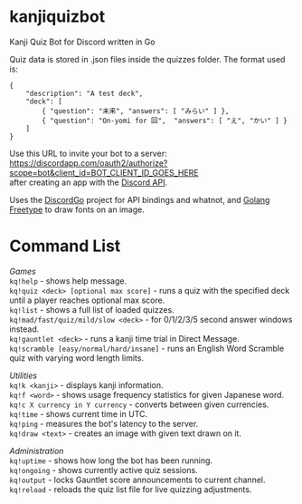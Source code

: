# kanjiquizbot
Kanji Quiz Bot for Discord written in Go

Quiz data is stored in .json files inside the quizzes folder. The format used is:
```
{
	"description": "A test deck",
	"deck": [
		{ "question": "未来",	"answers": [ "みらい" ] },
		{ "question": "On-yomi for 回",	"answers": [ "え", "かい" ] }
	]
}
```

Use this URL to invite your bot to a server:  
https://discordapp.com/oauth2/authorize?scope=bot&client_id=BOT_CLIENT_ID_GOES_HERE  
after creating an app with the [Discord API](https://discordapp.com/developers/docs/intro).

Uses the [DiscordGo](https://github.com/bwmarrin/discordgo) project for API bindings and whatnot, and [Golang Freetype](https://github.com/golang/freetype) to draw fonts on an image.

# Command List

*Games*  
`kq!help` - shows help message.  
`kq!quiz <deck> [optional max score]` - runs a quiz with the specified deck until a player reaches optional max score.  
`kq!list` - shows a full list of loaded quizzes.  
`kq!mad/fast/quiz/mild/slow <deck>` - for 0/1/2/3/5 second answer windows instead.  
`kq!gauntlet <deck>` - runs a kanji time trial in Direct Message.  
`kq!scramble [easy/normal/hard/insane]` - runs an English Word Scramble quiz with varying word length limits.

*Utilities*  
`kq!k <kanji>` - displays kanji information.  
`kq!f <word>` - shows usage frequency statistics for given Japanese word.  
`kq!c X currency in Y currency` - converts between given currencies.  
`kq!time` - shows current time in UTC.  
`kq!ping` - measures the bot's latency to the server.  
`kq!draw <text>` - creates an image with given text drawn on it.

*Administration*  
`kq!uptime` - shows how long the bot has been running.  
`kq!ongoing` - shows currently active quiz sessions.  
`kq!output` - locks Gauntlet score announcements to current channel.  
`kq!reload` - reloads the quiz list file for live quizzing adjustments.  
